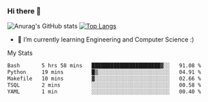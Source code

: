 ### Hi there 👋

![Anurag's GitHub stats](https://github-readme-stats.vercel.app/api?username=MatteoIorio11&show_icons=true&theme=dark) 
[![Top Langs](https://github-readme-stats.vercel.app/api/top-langs/?username=MatteoIorio11&theme=dark)](https://github.com/MatteoIorio11/github-readme-stats)

- 🌱 I’m currently learning Engineering and Computer Science :)

<!--
**MatteoIorio11/MatteoIorio11** is a ✨ _special_ ✨ repository because its `README.md` (this file) appears on your GitHub profile.

Here are some ideas to get you started:

- 🔭 I’m currently working on ...
- 🌱 I’m currently learning ...
- 👯 I’m looking to collaborate on ...
- 🤔 I’m looking for help with ...
- 💬 Ask me about ...
- 📫 How to reach me: ...
- 😄 Pronouns: ...
- ⚡ Fun fact: ...
-->
My Stats
<!--START_SECTION:waka-->

```txt
Bash       5 hrs 58 mins   ██████████████████████▓░░   91.08 %
Python     19 mins         █▒░░░░░░░░░░░░░░░░░░░░░░░   04.91 %
Makefile   10 mins         ▓░░░░░░░░░░░░░░░░░░░░░░░░   02.66 %
TSQL       2 mins          ░░░░░░░░░░░░░░░░░░░░░░░░░   00.58 %
YAML       1 min           ░░░░░░░░░░░░░░░░░░░░░░░░░   00.40 %
```

<!--END_SECTION:waka-->
